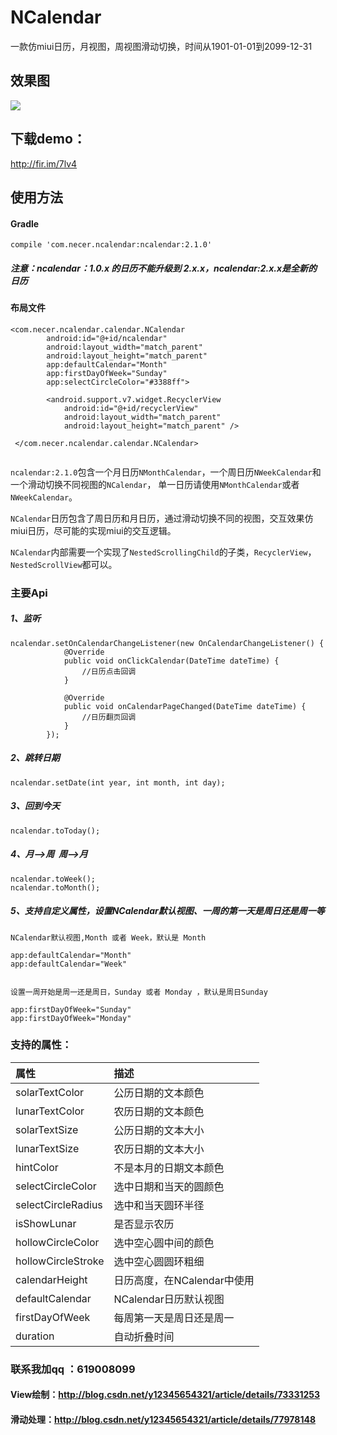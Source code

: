 # NCalendar
一款仿miui日历，月视图，周视图滑动切换，时间从1901-01-01到2099-12-31


## 效果图

![](https://github.com/yannecer/NCalendar/blob/master/app/nclendar2.gif)

## 下载demo：
http://fir.im/7lv4

## 使用方法

#### Gradle
```
compile 'com.necer.ncalendar:ncalendar:2.1.0'
```
##### 注意：ncalendar：1.0.x 的日历不能升级到 2.x.x，ncalendar:2.x.x是全新的日历

#### 布局文件

```
<com.necer.ncalendar.calendar.NCalendar
        android:id="@+id/ncalendar"
        android:layout_width="match_parent"
        android:layout_height="match_parent"
        app:defaultCalendar="Month"
        app:firstDayOfWeek="Sunday"
        app:selectCircleColor="#3388ff">

        <android.support.v7.widget.RecyclerView
            android:id="@+id/recyclerView"
            android:layout_width="match_parent"
            android:layout_height="match_parent" />

 </com.necer.ncalendar.calendar.NCalendar>
       

```


```ncalendar:2.1.0```包含一个月日历```NMonthCalendar```，一个周日历```NWeekCalendar```和一个滑动切换不同视图的```NCalendar```，
单一日历请使用```NMonthCalendar```或者```NWeekCalendar```。

```NCalendar```日历包含了周日历和月日历，通过滑动切换不同的视图，交互效果仿miui日历，尽可能的实现miui的交互逻辑。

```NCalendar```内部需要一个实现了```NestedScrollingChild```的子类，```RecyclerView```，```NestedScrollView```都可以。



### 主要Api


##### 1、监听
```
ncalendar.setOnCalendarChangeListener(new OnCalendarChangeListener() {
            @Override
            public void onClickCalendar(DateTime dateTime) {
                //日历点击回调
            }

            @Override
            public void onCalendarPageChanged(DateTime dateTime) {
                //日历翻页回调
            }
        });
```

##### 2、跳转日期
```
ncalendar.setDate(int year, int month, int day); 
```
##### 3、回到今天
```
ncalendar.toToday(); 
```

##### 4、月-->周  周-->月
```
ncalendar.toWeek();
ncalendar.toMonth();
```

##### 5、支持自定义属性，设置NCalendar默认视图、一周的第一天是周日还是周一等
```
NCalendar默认视图,Month 或者 Week，默认是 Month

app:defaultCalendar="Month"
app:defaultCalendar="Week"


设置一周开始是周一还是周日，Sunday 或者 Monday ，默认是周日Sunday

app:firstDayOfWeek="Sunday"
app:firstDayOfWeek="Monday" 

```

### 支持的属性：


| 属性| 描述|
|:---|:---|
| solarTextColor| 公历日期的文本颜色 |
| lunarTextColor| 农历日期的文本颜色 |
| solarTextSize| 公历日期的文本大小 |
| lunarTextSize| 农历日期的文本大小 |
| hintColor|不是本月的日期文本颜色 |
| selectCircleColor| 选中日期和当天的圆颜色 |
| selectCircleRadius| 选中和当天圆环半径 |
| isShowLunar| 是否显示农历 |
| hollowCircleColor| 选中空心圆中间的颜色|
| hollowCircleStroke| 选中空心圆圆环粗细 |
| calendarHeight|日历高度，在NCalendar中使用 |
| defaultCalendar|NCalendar日历默认视图|
| firstDayOfWeek|每周第一天是周日还是周一|
| duration|自动折叠时间|


### 联系我加qq ：619008099

#### View绘制：http://blog.csdn.net/y12345654321/article/details/73331253
#### 滑动处理：http://blog.csdn.net/y12345654321/article/details/77978148

